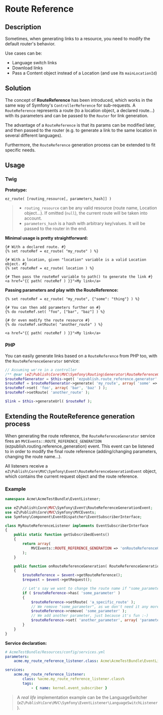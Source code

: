 # Route Reference

## Description
Sometimes, when generating links to a resource, you need to modify the default router's behavior.

Use cases can be:
* Language switch links
* Download links
* Pass a Content object instead of a Location (and use its `mainLocationId`)

## Solution
The concept of **RouteReference** has been introduced, which works in the same way of Symfony's `ControllerReference`
for sub-requests. A `RouteReference` represents a route (to a location object, a declared route...)
with its parameters and can be passed to the `Router` for link generation.

The advantage of a `RouteReference` is that its params can be modified later, and then passed to the router
(e.g. to generate a link to the same location in several different languages).

Furthermore, the `RouteReference` generation process can be extended to fit specific needs.

## Usage
### Twig
**Prototype:**

```
ez_route( [routing_resource[, parameters_hash]] )
```

> * `routing_resource` can be any valid resource (route name, Location object...).
>   If omitted (`null`), the current route will be taken into account.
> * `parameters_hash` is a hash with arbitrary key/values. It will be passed to the router in the end.

**Minimal usage is pretty straightforward:**

```jinja
{# With a declared route. #}
{% set routeRef = ez_route( "my_route" ) %}

{# With a location, given "location" variable is a valid Location object. #}
{% set routeRef = ez_route( location ) %}

{# Then pass the routeRef variable to path() to generate the link #}
<a href="{{ path( routeRef ) }}">My link</a>
```

**Passing parameters and play with the RouteReference:**

```jinja
{% set routeRef = ez_route( "my_route", {"some": "thing"} ) %}

{# You can then add parameters further on #}
{% do routeRef.set( "foo", ["bar", "baz"] ) %}

{# Or even modify the route resource #}
{% do routeRef.setRoute( "another_route" ) %}

<a href="{{ path( routeRef ) }}">My link</a>
```

### PHP
You can easily generate links based on a `RouteReference` from PHP too, with the `RouteReferenceGenerator` service:

```php
// Assuming we're in a controller
/** @var \eZ\Publish\Core\MVC\Symfony\Routing\Generator\RouteReferenceGeneratorInterface $routeRefGenerator */
$routeRefGenerator = $this->get( 'ezpublish.route_reference.generator' );
$routeRef = $routeRefGenerator->generate( 'my_route', array( 'some' => 'thing' );
$routeRef->set( 'foo', array( 'bar', 'baz' ) );
$routeRef->setRoute( 'another_route' );

$link = $this->generateUrl( $routeRef );
```

## Extending the RouteReference generation process
When generating the route reference, the `RouteReferenceGenerator` service fires an `MVCEvents::ROUTE_REFERENCE_GENERATION`
(ezpublish.routing.reference_generation) event. This event can be listened to in order to modify the final route reference
(adding/changing parameters, changing the route name...).

All listeners receive a `eZ\Publish\Core\MVC\Symfony\Event\RouteReferenceGenerationEvent` object, which contains the
current request object and the route reference.

### Example
```php
namespace Acme\AcmeTestBundle\EventListener;

use eZ\Publish\Core\MVC\Symfony\Event\RouteReferenceGenerationEvent;
use eZ\Publish\Core\MVC\Symfony\MVCEvents;
use Symfony\Component\EventDispatcher\EventSubscriberInterface;

class MyRouteReferenceListener implements EventSubscriberInterface
{
    public static function getSubscribedEvents()
    {
        return array(
            MVCEvents::ROUTE_REFERENCE_GENERATION => 'onRouteReferenceGeneration'
        );
    }

    public function onRouteReferenceGeneration( RouteReferenceGenerationEvent $event )
    {
        $routeReference = $event->getRouteReference();
        $request = $event->getRequest();

        // Let's say we want to change the route name if "some_parameter" param is present
        if ( $routeReference->has( 'some_parameter' )
        {
            $routeReference->setRoute( 'a_specific_route' );
            // We remove "some_parameter", as we don't need it any more
            $routeReference->remove( 'some_parameter' );
            // We add another parameter, just because it's fun :-)
            $routeReference->set( 'another_parameter', array( 'parameters', 'are', 'fun' );
        }
    }
}
```

**Service declaration:**

```yaml
# AcmeTestBundle/Resources/config/services.yml
parameters:
    acme.my_route_reference_listener.class: Acme\AcmeTestBundle\EventListener\MyRouteReferenceListener

services:
    acme.my_route_reference_listener:
        class: %acme.my_route_reference_listener.class%
        tags:
            - { name: kernel.event_subscriber }
```

> A *real life* implementation example can be the LanguageSwitcher (`eZ\Publish\Core\MVC\Symfony\EventListener\LanguageSwitchListener`).

